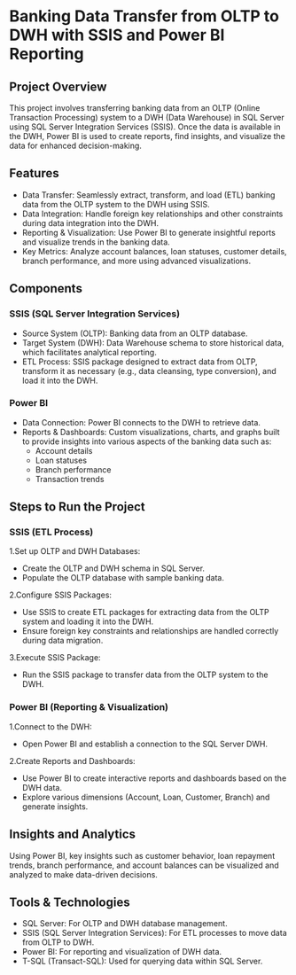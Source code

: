 # Banking Data Transfer from OLTP to DWH with SSIS and Power BI Reporting
## Project Overview
This project involves transferring banking data from an OLTP (Online Transaction Processing) system to a DWH (Data Warehouse) in SQL Server using SQL Server Integration Services (SSIS). Once the data is available in the DWH, Power BI is used to create reports, find insights, and visualize the data for enhanced decision-making.

## Features
* Data Transfer: Seamlessly extract, transform, and load (ETL) banking data from the OLTP system to the DWH using SSIS.
* Data Integration: Handle foreign key relationships and other constraints during data integration into the DWH.
* Reporting & Visualization: Use Power BI to generate insightful reports and visualize trends in the banking data.
* Key Metrics: Analyze account balances, loan statuses, customer details, branch performance, and more using advanced visualizations.

## Components
### SSIS (SQL Server Integration Services)

* Source System (OLTP): Banking data from an OLTP database.
* Target System (DWH): Data Warehouse schema to store historical data, which facilitates analytical reporting.
* ETL Process: SSIS package designed to extract data from OLTP, transform it as necessary (e.g., data cleansing, type conversion), and load it into the DWH.
### Power BI

* Data Connection: Power BI connects to the DWH to retrieve data.
* Reports & Dashboards: Custom visualizations, charts, and graphs built to provide insights into various aspects of the banking data such as:
    * Account details
    * Loan statuses
    * Branch performance
    * Transaction trends
## Steps to Run the Project
### SSIS (ETL Process)
1.Set up OLTP and DWH Databases:
* Create the OLTP and DWH schema in SQL Server.
* Populate the OLTP database with sample banking data.

2.Configure SSIS Packages:
* Use SSIS to create ETL packages for extracting data from the OLTP system and loading it into the DWH.
* Ensure foreign key constraints and relationships are handled correctly during data migration.

3.Execute SSIS Package:
* Run the SSIS package to transfer data from the OLTP system to the DWH.

### Power BI (Reporting & Visualization)
1.Connect to the DWH:
* Open Power BI and establish a connection to the SQL Server DWH.

2.Create Reports and Dashboards:
* Use Power BI to create interactive reports and dashboards based on the DWH data.
* Explore various dimensions (Account, Loan, Customer, Branch) and generate insights.

## Insights and Analytics
Using Power BI, key insights such as customer behavior, loan repayment trends, branch performance, and account balances can be visualized and analyzed to make data-driven decisions.

## Tools & Technologies
* SQL Server: For OLTP and DWH database management.
* SSIS (SQL Server Integration Services): For ETL processes to move data from OLTP to DWH.
* Power BI: For reporting and visualization of DWH data.
* T-SQL (Transact-SQL): Used for querying data within SQL Server.
